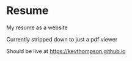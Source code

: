 # Resume
My resume as a website

Currently stripped down to just a pdf viewer

Should be live at https://kevthompson.github.io
